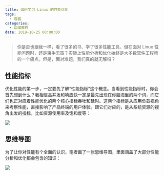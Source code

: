 ```yaml
---
title: 如何学习 Linux 的性能优化
tags:
  - 容器
categories:
  - 运维教程
date: 2019-10-25 00:00:00
---
```


> 你是否也跟我一样，看了很多的书、学了很多性能工具，但在面对 Linux 性能问题时，还是束手无策？实际上性能分析和优化始终是大多数软件工程师的一个痛点。但是，面对难题，我们真的就无解吗？

<!-- more -->

## 性能指标

优化性能的第一步，一定要先了解“性能指标”这个概念。当看到性能指标时，你会首先想到什么？我相信高并发和响应快一定是最先出现在你脑海里的两个词，而它们也正对应着性能优化的两个核心指标吞吐和延时。这两个指标是从应用负载视角来考察性能，直接影响了产品终端的用户体验。跟它们对应的，是从系统资源的视角出发的指标，比如资源使用率及饱和度等：

![](https://cdn.dusays.com/2019/10/108-1.jpg)

## 思维导图

为了让你对性能有个全面的认识，笔者画了一张思维导图，里面涵盖了大部分性能分析和优化都会包含的知识：

![](https://cdn.dusays.com/2019/10/108-2.jpg)